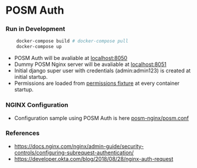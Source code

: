 # POSM Auth

### Run in Development

```bash
    docker-compose build # docker-compose pull
    docker-compose up
```

- POSM Auth will be avaliable at [localhost:8050](http://localhost:8050)
- Dummy POSM Nginx server will be avaliable at [localhost:8051](http://localhost:8051)
- Initial django super user with credentials (admin:admin123) is created at initial startup.
- Permissions are loaded from [permissions fixture](https://github.com/posm/posm-auth/blob/master/apps/group/fixtures/component_permissions.json) at every container startup.

### NGINX Configuration
- Configuration sample using POSM Auth is here [posm-nginx/posm.conf](https://github.com/posm/posm-auth/blob/master/posm-nginx/posm.conf)


### References
- https://docs.nginx.com/nginx/admin-guide/security-controls/configuring-subrequest-authentication/
- https://developer.okta.com/blog/2018/08/28/nginx-auth-request
